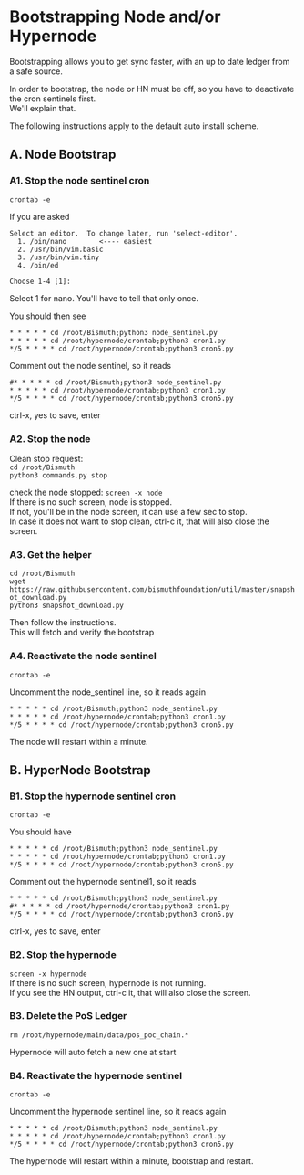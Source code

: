 # Bootstrapping Node and/or Hypernode

Bootstrapping allows you to get sync faster, with an up to date ledger from a safe source.

In order to bootstrap, the node or HN must be off, so you have to deactivate the cron sentinels first.  
We'll explain that.

The following instructions apply to the default auto install scheme.

## A. Node Bootstrap

### A1. Stop the node sentinel cron

`crontab -e`

If you are asked
```
Select an editor.  To change later, run 'select-editor'.
  1. /bin/nano        <---- easiest
  2. /usr/bin/vim.basic
  3. /usr/bin/vim.tiny
  4. /bin/ed

Choose 1-4 [1]:
```
Select 1 for nano. You'll have to tell that only once.

You should then see  
```
* * * * * cd /root/Bismuth;python3 node_sentinel.py
* * * * * cd /root/hypernode/crontab;python3 cron1.py
*/5 * * * * cd /root/hypernode/crontab;python3 cron5.py
```

Comment out the node sentinel, so it reads  
```
#* * * * * cd /root/Bismuth;python3 node_sentinel.py
* * * * * cd /root/hypernode/crontab;python3 cron1.py
*/5 * * * * cd /root/hypernode/crontab;python3 cron5.py
```

ctrl-x, yes to save, enter

### A2. Stop the node

Clean stop request:  
`cd /root/Bismuth`  
`python3 commands.py stop`

check the node stopped:
`screen -x node`  
If there is no such screen, node is stopped.  
If not, you'll be in the node screen, it can use a few sec to stop.  
In case it does not want to stop clean, ctrl-c it, that will also close the screen.

### A3. Get the helper

`cd /root/Bismuth`  
`wget https://raw.githubusercontent.com/bismuthfoundation/util/master/snapshot_download.py`  
`python3 snapshot_download.py`

Then follow the instructions.  
This will fetch and verify the bootstrap

### A4. Reactivate the node sentinel

`crontab -e`

Uncomment the node_sentinel line, so it reads again  
```
* * * * * cd /root/Bismuth;python3 node_sentinel.py
* * * * * cd /root/hypernode/crontab;python3 cron1.py
*/5 * * * * cd /root/hypernode/crontab;python3 cron5.py
```

The node will restart within a minute.

## B. HyperNode Bootstrap

### B1. Stop the hypernode sentinel cron

`crontab -e`

You should have  
```
* * * * * cd /root/Bismuth;python3 node_sentinel.py
* * * * * cd /root/hypernode/crontab;python3 cron1.py
*/5 * * * * cd /root/hypernode/crontab;python3 cron5.py
```

Comment out the hypernode sentinel1, so it reads  
```
* * * * * cd /root/Bismuth;python3 node_sentinel.py
#* * * * * cd /root/hypernode/crontab;python3 cron1.py
*/5 * * * * cd /root/hypernode/crontab;python3 cron5.py
```

ctrl-x, yes to save, enter

### B2. Stop the hypernode

`screen -x hypernode`  
If there is no such screen, hypernode is not running.  
If you see the HN output, ctrl-c it, that will also close the screen.

### B3. Delete the PoS Ledger

`rm /root/hypernode/main/data/pos_poc_chain.*`  

Hypernode will auto fetch a new one at start

### B4. Reactivate the hypernode sentinel

`crontab -e`

Uncomment the hypernode sentinel line, so it reads again  
```
* * * * * cd /root/Bismuth;python3 node_sentinel.py
* * * * * cd /root/hypernode/crontab;python3 cron1.py
*/5 * * * * cd /root/hypernode/crontab;python3 cron5.py
```

The hypernode will restart within a minute, bootstrap and restart.

